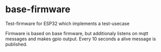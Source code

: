 # base-firmware
Test-firmware for ESP32 which implements a test-usecase

Firmware is based on base firmware, but additionaly listens on mqtt messages and makes gpio output.
Every 10 seconds a alive message is published.